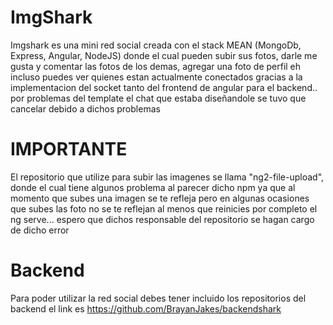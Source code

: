 # ImgShark


Imgshark es una mini red social creada con el stack MEAN (MongoDb, Express, Angular, NodeJS)  donde el cual pueden subir sus fotos, darle me gusta y comentar las fotos de los demas, agregar una foto de perfil eh incluso puedes ver quienes estan actualmente conectados gracias a la implementacion del socket tanto del frontend de angular para el backend.. por problemas del template el chat que estaba diseñandole se tuvo que cancelar debido a dichos problemas


# IMPORTANTE

El repositorio que utilize para subir las imagenes se llama "ng2-file-upload", donde el cual tiene algunos problema al parecer dicho npm ya que al momento que subes una imagen se te refleja pero en algunas ocasiones que subes las foto no se te reflejan al menos que reinicies por completo el ng serve... espero que dichos responsable del repositorio se hagan cargo de dicho error

# Backend

Para poder utilizar la red social debes tener incluido los repositorios del backend el link es https://github.com/BrayanJakes/backendshark
